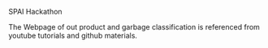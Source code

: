 SPAI Hackathon


The Webpage of out product and garbage classification is referenced from youtube tutorials and github materials.
